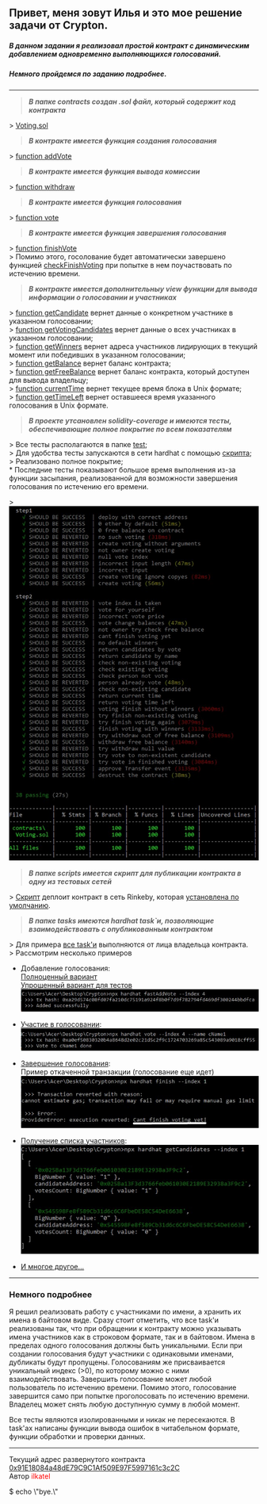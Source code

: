## Привет, меня зовут Илья и это мое решение задачи от Crypton.

##### В данном задании я реализовал простой контракт с динамическим добавлением одновременно выполняющихся голосований.

##### Немного пройдемся по заданию подробнее.

---

>___В папке contracts создан .sol файл, который содержит код контракта___

\> [Voting.sol](https://github.com/ilkatel/CryptonVoting/blob/d8e84f1d8f62fdcc5c57d203751e0ddf98bcce6d/contracts/Voting.sol#L7)

>___В контракте имеется функция создания голосования___

\> [function addVote](https://github.com/ilkatel/CryptonVoting/blob/d8e84f1d8f62fdcc5c57d203751e0ddf98bcce6d/contracts/Voting.sol#L55)

>___В контракте имеется функция вывода комиссии___

\> [function withdraw](https://github.com/ilkatel/CryptonVoting/blob/d8e84f1d8f62fdcc5c57d203751e0ddf98bcce6d/contracts/Voting.sol#L109)

>___В контракте имеется функция голосования___

\> [function vote](https://github.com/ilkatel/CryptonVoting/blob/d8e84f1d8f62fdcc5c57d203751e0ddf98bcce6d/contracts/Voting.sol#L71)

>___В контракте имеется функция завершения голосования___

\> [function finishVote](https://github.com/ilkatel/CryptonVoting/blob/d8e84f1d8f62fdcc5c57d203751e0ddf98bcce6d/contracts/Voting.sol#L167) <br>
\> Помимо этого, госолование будет автоматически завершено функцией [checkFinishVoting](https://github.com/ilkatel/CryptonVoting/blob/d8e84f1d8f62fdcc5c57d203751e0ddf98bcce6d/contracts/Voting.sol#L147) при попытке в нем поучаствовать по истечению времени.

>___В контракте имеется дополнительныу view функции для вывода информации о голосовании и участниках___

\> [function getCandidate](https://github.com/ilkatel/CryptonVoting/blob/d8e84f1d8f62fdcc5c57d203751e0ddf98bcce6d/contracts/Voting.sol#L99) вернет данные о конкретном участнике в указанном голосовании; <br>
\> [function getVotingCandidates](https://github.com/ilkatel/CryptonVoting/blob/d8e84f1d8f62fdcc5c57d203751e0ddf98bcce6d/contracts/Voting.sol#L103) вернет данные о всех участниках в указанном голосовании; <br>
\> [function getWinners](https://github.com/ilkatel/CryptonVoting/blob/d8e84f1d8f62fdcc5c57d203751e0ddf98bcce6d/contracts/Voting.sol#L143) вернет адреса участников лидирующих в текущий момент или победивших в указанном голосовании; <br>
\> [function getBalance](https://github.com/ilkatel/CryptonVoting/blob/d8e84f1d8f62fdcc5c57d203751e0ddf98bcce6d/contracts/Voting.sol#L171) вернет баланс контракта; <br>
\> [function getFreeBalance](https://github.com/ilkatel/CryptonVoting/blob/d8e84f1d8f62fdcc5c57d203751e0ddf98bcce6d/contracts/Voting.sol#L175) вернет баланс контракта, который доступен для вывода владельцу; <br>
\> [function currentTime](https://github.com/ilkatel/CryptonVoting/blob/d8e84f1d8f62fdcc5c57d203751e0ddf98bcce6d/contracts/Voting.sol#L77) вернет текущее время блока в Unix формате; <br>
\> [function getTimeLeft](https://github.com/ilkatel/CryptonVoting/blob/d8e84f1d8f62fdcc5c57d203751e0ddf98bcce6d/contracts/Voting.sol#L179) вернет оставшееся время указанного голосования в Unix формате.

> ___В проекте утсановлен solidity-coverage и имеются тесты, обеспечивающие полное покрытие по всем показателям___

\> Все тесты располагаются в папке [test](https://github.com/ilkatel/CryptonVoting/blob/d8e84f1d8f62fdcc5c57d203751e0ddf98bcce6d/test/contractTest.js#L4); <br>
\> Для удобства тесты запускаются в сети hardhat с помощью [скрипта](https://github.com/ilkatel/CryptonVoting/blob/d8e84f1d8f62fdcc5c57d203751e0ddf98bcce6d/package.json#L8); <br>
\> Реализовано полное покрытие; <br>
\* Последние тесты показывают большое время выполнения из-за функции засыпания, реализованной для возможности завершения голосования по истечению его времени.

\> ![Покрытие тестов](images/coverage.jpg)

> ___В папке scripts имеется скрипт для публикации контракта в одну из тестовых сетей___

\> [Скрипт](https://github.com/ilkatel/CryptonVoting/blob/d8e84f1d8f62fdcc5c57d203751e0ddf98bcce6d/scripts/deploy.js#L1) деплоит контракт в сеть Rinkeby, которая [установлена по умолчанию](https://github.com/ilkatel/CryptonVoting/blob/d8e84f1d8f62fdcc5c57d203751e0ddf98bcce6d/hardhat.config.js#L19).

> ___В папке tasks имеются hardhat task`и, позволяющие взаимодействовать с опубликованным контрактом___

\> Для примера [все task'и](https://github.com/ilkatel/CryptonVoting/blob/d8e84f1d8f62fdcc5c57d203751e0ddf98bcce6d/tasks/contractTasks.js#L1) выполняются от лица владельца контракта. <br>
\> Рассмотрим несколько примеров
* Добавление голосования:<br>
[Полноценный вариант](https://github.com/ilkatel/CryptonVoting/blob/d8e84f1d8f62fdcc5c57d203751e0ddf98bcce6d/tasks/contractTasks.js#L138)<br>
[Упрощенный вариант для тестов](https://github.com/ilkatel/CryptonVoting/blob/d8e84f1d8f62fdcc5c57d203751e0ddf98bcce6d/tasks/contractTasks.js#L162)<br>
![Добавление голосования](images/task_addVote.jpg)

* [Участие в голосовании](https://github.com/ilkatel/CryptonVoting/blob/d8e84f1d8f62fdcc5c57d203751e0ddf98bcce6d/tasks/contractTasks.js#L208):<br>
![Участие в голосовании](images/task_vote.jpg)

* [Завершение голосования](https://github.com/ilkatel/CryptonVoting/blob/d8e84f1d8f62fdcc5c57d203751e0ddf98bcce6d/tasks/contractTasks.js#L225):<br>
Пример откаченной транзакции (голосование еще идет)<br>
![Завершение голосования](images/task_finish.jpg)

* [Получение списка участников](https://github.com/ilkatel/CryptonVoting/blob/d8e84f1d8f62fdcc5c57d203751e0ddf98bcce6d/tasks/contractTasks.js#L176):<br>
![Получение списка участников](images/task_candidates.jpg)

* [И многое другое...](https://github.com/ilkatel/CryptonVoting/blob/d8e84f1d8f62fdcc5c57d203751e0ddf98bcce6d/tasks/contractTasks.js#L1)

---
### Немного подробнее

Я решил реализовать работу с участниками по имени, а хранить их имена в байтовом виде. Сразу стоит отметить, что все task'и реализованы так, что при обращении к контракту можно указывать имена участников как в строковом формате, так и в байтовом. Имена в пределах одного голосования должны быть уникальными. Если при создании голосования будут участники с одинаковыми именами, дубликаты будут пропущены.
Голосованиям же присваивается уникальный индекс (>0), по которому можно с ними взаимодействовать.
Завершить голосование может любой пользователь по истечению времени. Помимо этого, голосование завершится само при попытке проголосовать по истечению времени.
Владелец может снять любую доступнную сумму в любой момент.

Все тесты являются изолированными и никак не пересекаются.
В task'ах написаны функции вывода ошибок в читабельном формате, функции обработки и проверки данных. 

---

Текущий адрес развернутого контракта [0x91E18084a48dE79C9C1Af509E97F5997161c3c2C](https://rinkeby.etherscan.io/address/0x91E18084a48dE79C9C1Af509E97F5997161c3c2C)<br>
Автор <span style="color: red">ilkatel</span><br>

$ echo \\"bye.\\"
